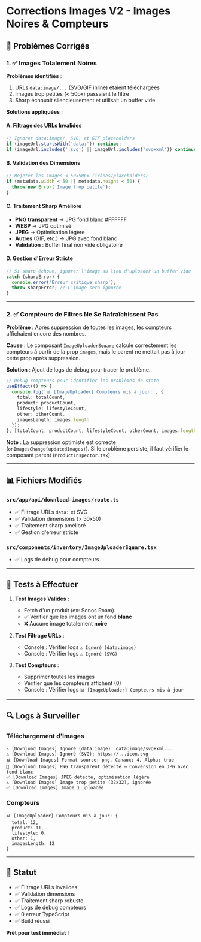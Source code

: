 # Corrections Images V2 - Images Noires & Compteurs

## 🎯 Problèmes Corrigés

### 1. ✅ Images Totalement Noires

**Problèmes identifiés** :
1. URLs `data:image/...` (SVG/GIF inline) étaient téléchargées
2. Images trop petites (< 50px) passaient le filtre
3. Sharp échouait silencieusement et utilisait un buffer vide

**Solutions appliquées** :

#### A. Filtrage des URLs Invalides
```typescript
// Ignorer data:image/, SVG, et GIF placeholders
if (imageUrl.startsWith('data:')) continue;
if (imageUrl.includes('.svg') || imageUrl.includes('svg+xml')) continue;
```

#### B. Validation des Dimensions
```typescript
// Rejeter les images < 50x50px (icônes/placeholders)
if (metadata.width < 50 || metadata.height < 50) {
  throw new Error('Image trop petite');
}
```

#### C. Traitement Sharp Amélioré
- **PNG transparent** → JPG fond blanc #FFFFFF
- **WEBP** → JPG optimisé
- **JPEG** → Optimisation légère
- **Autres** (GIF, etc.) → JPG avec fond blanc
- **Validation** : Buffer final non vide obligatoire

#### D. Gestion d'Erreur Stricte
```typescript
// Si sharp échoue, ignorer l'image au lieu d'uploader un buffer vide
catch (sharpError) {
  console.error('Erreur critique sharp');
  throw sharpError; // L'image sera ignorée
}
```

---

### 2. ✅ Compteurs de Filtres Ne Se Rafraîchissent Pas

**Problème** : Après suppression de toutes les images, les compteurs affichaient encore des nombres.

**Cause** : Le composant `ImageUploaderSquare` calcule correctement les compteurs à partir de la prop `images`, mais le parent ne mettait pas à jour cette prop après suppression.

**Solution** : Ajout de logs de debug pour tracer le problème.

```typescript
// Debug compteurs pour identifier les problèmes de state
useEffect(() => {
  console.log('📊 [ImageUploader] Compteurs mis à jour:', {
    total: totalCount,
    product: productCount,
    lifestyle: lifestyleCount,
    other: otherCount,
    imagesLength: images.length
  });
}, [totalCount, productCount, lifestyleCount, otherCount, images.length]);
```

**Note** : La suppression optimiste est correcte (`onImagesChange(updatedImages)`). Si le problème persiste, il faut vérifier le composant parent (`ProductInspector.tsx`).

---

## 📊 Fichiers Modifiés

### `src/app/api/download-images/route.ts`
- ✅ Filtrage URLs `data:` et SVG
- ✅ Validation dimensions (> 50x50)
- ✅ Traitement sharp amélioré
- ✅ Gestion d'erreur stricte

### `src/components/inventory/ImageUploaderSquare.tsx`
- ✅ Logs de debug pour compteurs

---

## 🧪 Tests à Effectuer

1. **Test Images Valides** :
   - Fetch d'un produit (ex: Sonos Roam)
   - ✅ Vérifier que les images ont un fond **blanc**
   - ❌ Aucune image totalement **noire**

2. **Test Filtrage URLs** :
   - Console : Vérifier logs `⚠️ Ignoré (data:image)`
   - Console : Vérifier logs `⚠️ Ignoré (SVG)`

3. **Test Compteurs** :
   - Supprimer toutes les images
   - Vérifier que les compteurs affichent (0)
   - Console : Vérifier logs `📊 [ImageUploader] Compteurs mis à jour`

---

## 🔍 Logs à Surveiller

### Téléchargement d'Images

```
⚠️ [Download Images] Ignoré (data:image): data:image/svg+xml...
⚠️ [Download Images] Ignoré (SVG): https://...icon.svg
📊 [Download Images] Format source: png, Canaux: 4, Alpha: true
🎨 [Download Images] PNG transparent détecté → Conversion en JPG avec fond blanc
✅ [Download Images] JPEG détecté, optimisation légère
⚠️ [Download Images] Image trop petite (32x32), ignorée
✅ [Download Images] Image 1 uploadée
```

### Compteurs

```
📊 [ImageUploader] Compteurs mis à jour: {
  total: 12,
  product: 11,
  lifestyle: 0,
  other: 1,
  imagesLength: 12
}
```

---

## 🚀 Statut

- ✅ Filtrage URLs invalides
- ✅ Validation dimensions
- ✅ Traitement sharp robuste
- ✅ Logs de debug compteurs
- ✅ 0 erreur TypeScript
- ✅ Build réussi

**Prêt pour test immédiat !**


